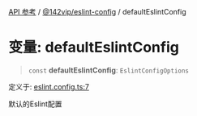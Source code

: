 [API 参考](../../../index.md) / [@142vip/eslint-config](../index.md) / defaultEslintConfig

# 变量: defaultEslintConfig

> `const` **defaultEslintConfig**: `EslintConfigOptions`

定义于: [eslint.config.ts:7](https://github.com/142vip/core-x/blob/d7c32a4c72e7e50fa8291351a2283aaafcc1d8c3/packages/eslint-config/src/eslint.config.ts#L7)

默认的Eslint配置
